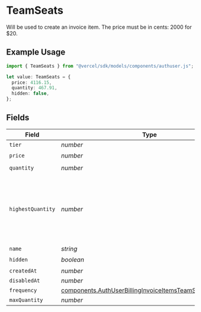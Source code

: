 # TeamSeats

Will be used to create an invoice item. The price must be in cents: 2000 for $20.

## Example Usage

```typescript
import { TeamSeats } from "@vercel/sdk/models/components/authuser.js";

let value: TeamSeats = {
  price: 4116.15,
  quantity: 467.91,
  hidden: false,
};
```

## Fields

| Field                                                                                                                                | Type                                                                                                                                 | Required                                                                                                                             | Description                                                                                                                          |
| ------------------------------------------------------------------------------------------------------------------------------------ | ------------------------------------------------------------------------------------------------------------------------------------ | ------------------------------------------------------------------------------------------------------------------------------------ | ------------------------------------------------------------------------------------------------------------------------------------ |
| `tier`                                                                                                                               | *number*                                                                                                                             | :heavy_minus_sign:                                                                                                                   | N/A                                                                                                                                  |
| `price`                                                                                                                              | *number*                                                                                                                             | :heavy_check_mark:                                                                                                                   | N/A                                                                                                                                  |
| `quantity`                                                                                                                           | *number*                                                                                                                             | :heavy_check_mark:                                                                                                                   | N/A                                                                                                                                  |
| `highestQuantity`                                                                                                                    | *number*                                                                                                                             | :heavy_minus_sign:                                                                                                                   | The highest quantity in the current period. Used to render the correct enable/disable UI for add-ons.                                |
| `name`                                                                                                                               | *string*                                                                                                                             | :heavy_minus_sign:                                                                                                                   | N/A                                                                                                                                  |
| `hidden`                                                                                                                             | *boolean*                                                                                                                            | :heavy_check_mark:                                                                                                                   | N/A                                                                                                                                  |
| `createdAt`                                                                                                                          | *number*                                                                                                                             | :heavy_minus_sign:                                                                                                                   | N/A                                                                                                                                  |
| `disabledAt`                                                                                                                         | *number*                                                                                                                             | :heavy_minus_sign:                                                                                                                   | N/A                                                                                                                                  |
| `frequency`                                                                                                                          | [components.AuthUserBillingInvoiceItemsTeamSeatsFrequency](../../models/components/authuserbillinginvoiceitemsteamseatsfrequency.md) | :heavy_minus_sign:                                                                                                                   | N/A                                                                                                                                  |
| `maxQuantity`                                                                                                                        | *number*                                                                                                                             | :heavy_minus_sign:                                                                                                                   | N/A                                                                                                                                  |